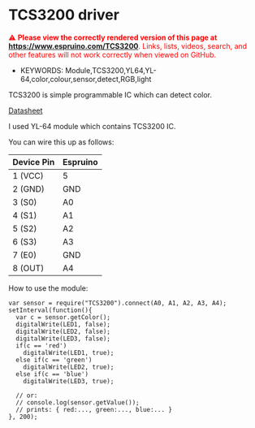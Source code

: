 <!--- Copyright (c) 2015 Tomáš Juřena. See the file LICENSE for copying permission. -->
TCS3200 driver
=====================

<span style="color:red">:warning: **Please view the correctly rendered version of this page at https://www.espruino.com/TCS3200**. Links, lists, videos, search, and other features will not work correctly when viewed on GitHub.</span>

* KEYWORDS: Module,TCS3200,YL64,YL-64,color,colour,sensor,detect,RGB,light

TCS3200 is simple programmable IC which can detect color. 

[Datasheet](http://robotstore.cz/wp-content/uploads/2014/07/Taos-TCS3200-datasheet.pdf)

I used YL-64 module which contains TCS3200 IC.

You can wire this up as follows:

| Device Pin | Espruino |
| ---------- | -------- |
| 1 (VCC)    | 5        |
| 2 (GND)    | GND      |
| 3 (S0)     | A0       |
| 4 (S1)     | A1       |
| 5 (S2)     | A2       |
| 6 (S3)     | A3       |
| 7 (E0)     | GND      |
| 8 (OUT)    | A4       |

How to use the module:

```
var sensor = require("TCS3200").connect(A0, A1, A2, A3, A4);
setInterval(function(){
  var c = sensor.getColor();
  digitalWrite(LED1, false);
  digitalWrite(LED2, false);
  digitalWrite(LED3, false);
  if(c == 'red')
    digitalWrite(LED1, true);
  else if(c == 'green')
    digitalWrite(LED2, true);
  else if(c == 'blue')
    digitalWrite(LED3, true);
    
  // or:
  // console.log(sensor.getValue());
  // prints: { red:..., green:..., blue:... }
}, 200);
```
